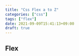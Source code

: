```yaml
---
title: "Css Flex a to Z"
categories: ["css"]
tags: ["flex"]
date: 2021-09-09T15:41:13+09:00
draft: true
---
```


## Flex

